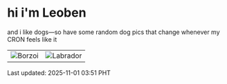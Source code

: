 # hi i'm Leoben

and i like dogs—so have some random dog pics that change whenever my CRON feels like it

|  |  |
|--------|----------|
| ![Borzoi](https://random-dog-vercel.vercel.app/api/random-borzoi?v=1761940292) | ![Labrador](https://random-dog-vercel.vercel.app/api/random-labrador?v=1761940292) |

Last updated: 2025-11-01 03:51 PHT
